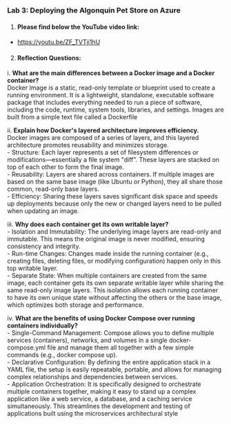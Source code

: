 ### Lab 3: Deploying the Algonquin Pet Store on Azure

1. #### Please find below the YouTube video link:

- https://youtu.be/ZF_TVTji1hU


2. #### Reflection Questions:

i. **What are the main differences between a Docker image and a Docker container?**\
    Docker Image is a static, read-only template or blueprint used to create a running environment. It is a lightweight, standalone, executable software package that includes everything needed to run a piece of software, including the code, runtime, system tools, libraries, and settings. Images are built from a simple text file called a Dockerfile

ii. **Explain how Docker's layered architecture improves efficiency.**\
    Docker images are composed of a series of layers, and this layered architecture promotes reusability and minimizes storage.\
    - Structure: Each layer represents a set of filesystem differences or modifications—essentially a file system "diff". These layers are stacked on top of each other to form the final image.\
    - Reusability: Layers are shared across containers. If multiple images are based on the same base image (like Ubuntu or Python), they all share those common, read-only base layers.\
    - Efficiency: Sharing these layers saves significant disk space and speeds up deployments because only the new or changed layers need to be pulled when updating an image.

iii. **Why does each container get its own writable layer?**\
    - Isolation and Immutability: The underlying image layers are read-only and immutable. This means the original image is never modified, ensuring consistency and integrity.\
    - Run-time Changes: Changes made inside the running container (e.g., creating files, deleting files, or modifying configuration) happen only in this top writable layer.\
    - Separate State: When multiple containers are created from the same image, each container gets its own separate writable layer while sharing the same read-only image layers. This isolation allows each running container to have its own unique state without affecting the others or the base image, which optimizes both storage and performance.

iv. **What are the benefits of using Docker Compose over running containers individually?**\
    - Single-Command Management: Compose allows you to define multiple services (containers), networks, and volumes in a single docker-compose.yml file and manage them all together with a few simple commands (e.g., docker compose up).\
    - Declarative Configuration: By defining the entire application stack in a YAML file, the setup is easily repeatable, portable, and allows for managing complex relationships and dependencies between services.\
    - Application Orchestration: It is specifically designed to orchestrate multiple containers together, making it easy to stand up a complex application like a web service, a database, and a caching service simultaneously. This streamlines the development and testing of applications built using the microservices architectural style